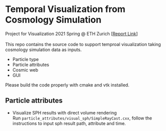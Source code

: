 # Temporal Visualization from Cosmology Simulation
Project for Visualization 2021 Spring @ ETH Zurich [[Report Link]()] <br/>
<br/>
This repo contains the source code to support temproal visualization taking cosmology simulation data as inputs.
- Particle type
- Particle attributes
- Cosmic web
- GUI

Please build the code properly with cmake and vtk installed.


## Particle attributes

- Visualize SPH results with direct volume rendering <br/>
Run ```particle_attributes/visual_sph/SimpleRayCast.cxx```, follow the instructions to input sph result path, attribute and time.  
